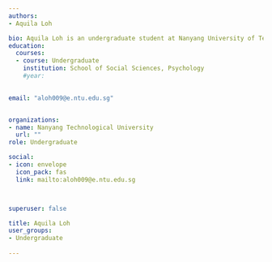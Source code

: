 ```yaml
---
authors:
- Aquila Loh

bio: Aquila Loh is an undergraduate student at Nanyang University of Technology interested in furthering her studies in criminal and forensic psychology. 
education:
  courses:
  - course: Undergraduate
    institution: School of Social Sciences, Psychology
    #year:
    

email: "aloh009@e.ntu.edu.sg"


organizations:
- name: Nanyang Technological University
  url: ""
role: Undergraduate

social:
- icon: envelope
  icon_pack: fas
  link: mailto:aloh009@e.ntu.edu.sg



superuser: false

title: Aquila Loh
user_groups:
- Undergraduate
  
--- 
```

